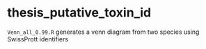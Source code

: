 # thesis_putative_toxin_id

`Venn_all_0.99.R` generates a venn diagram from two species using SwissPrott identifiers  